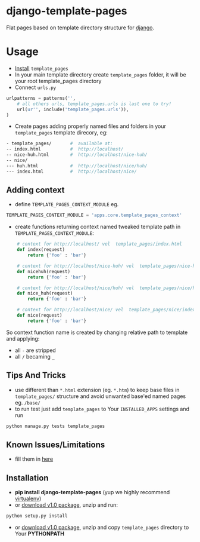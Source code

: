 django-template-pages
=====================

Flat pages based on template directory structure for [django](http://djangoproject.com).

Usage
=====================

* [Install](https://github.com/iRynek/django-template-pages#installation) ``template_pages``
* In your main template directory create ``template_pages`` folder, it will be your root template_pages directory
* Connect ``urls.py``

```python
urlpatterns = patterns('',
    # all others urls, template_pages.urls is last one to try!
    url(ur'', include('template_pages.urls')),
)
```

* Create pages adding properly named files and folders in your ``template_pages`` template direcory, eg:

```bash
- template_pages/       #  available at:
-- index.html           #  http://localhost/
-- nice-huh.html        #  http://localhost/nice-huh/
-- nice/
--- huh.html            #  http://localhost/nice/huh/
--- index.html          #  http://localhost/nice/
```


Adding context
---
* define ``TEMPLATE_PAGES_CONTEXT_MODULE`` eg.

```python
TEMPLATE_PAGES_CONTEXT_MODULE = 'apps.core.template_pages_context'
```
* create functions returning context named tweaked template path in ``TEMPLATE_PAGES_CONTEXT_MODULE``:

```python
    # context for http://localhost/ vel  template_pages/index.html
    def index(request)
        return {'foo' : 'bar'}

    # context for http://localhost/nice-huh/ vel  template_pages/nice-huh.html
    def nicehuh(request)
        return {'foo' : 'bar'}

    # context for http://localhost/nice/huh/ vel  template_pages/nice/huh.html
    def nice_huh(request)
        return {'foo' : 'bar'}

    # context for http://localhost/nice/ vel  template_pages/nice/index.html
    def nice(request)
        return {'foo' : 'bar'}
```
So context function name is created by changing relative path to template and applying:
* all ``-`` are stripped
* all ``/`` becaming ``_``


Tips And Tricks
---
* use different than ``*.html`` extension (eg. ``*.htm``) to keep base files in ``template_pages/`` structure and avoid unwanted base'ed named pages eg. ``/base/``
* to run test just add ``template_pages`` to Your ``INSTALLED_APPS`` settings and run

``` python
python manage.py tests template_pages
```


Known Issues/Limitations
---
* fill them in [here](https://github.com/iRynek/django-template-pages/issues)


Installation
---

* **pip install django-template-pages** (yup we highly recommend [virtualenv](http://www.virtualenv.org/en/latest/#what-it-does))
* or [download v1.0 package](https://github.com/iRynek/django-template-pages/archive/v1.0.zip), unzip and run:

```bash
python setup.py install
```

* or [download v1.0 package](https://github.com/iRynek/django-template-pages/archive/v1.0.zip), unzip and copy ``template_pages`` directory to Your **PYTHONPATH**
